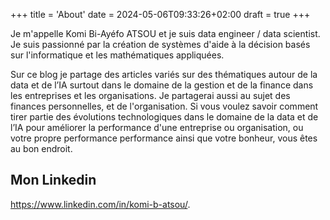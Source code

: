 +++
title = 'About'
date = 2024-05-06T09:33:26+02:00
draft = true
+++

Je m'appelle Komi Bi-Ayéfo ATSOU et je suis data engineer / data scientist. Je suis passionné par la création de systèmes d'aide à la décision basés sur l'informatique et les mathématiques appliquées.

Sur ce blog je partage des articles variés sur des thématiques autour de la data et de l’IA surtout dans le domaine de la gestion et de la finance dans les entreprises et les organisations. Je partagerai aussi au sujet des finances personnelles, et de l'organisation. Si vous voulez savoir comment tirer partie des évolutions technologiques dans le domaine de la data et de l’IA pour améliorer la performance d'une entreprise ou organisation, ou votre propre performance performance ainsi que votre bonheur, vous êtes au bon endroit.

## Mon Linkedin

https://www.linkedin.com/in/komi-b-atsou/.
